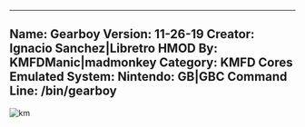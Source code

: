 -----------------------
Name: Gearboy
Version: 11-26-19
Creator: Ignacio Sanchez|Libretro
HMOD By: KMFDManic|madmonkey
Category: KMFD Cores
Emulated System: Nintendo: GB|GBC
Command Line: /bin/gearboy
-----------------------
![km](https://i.imgur.com/xZsgrsU.png)
